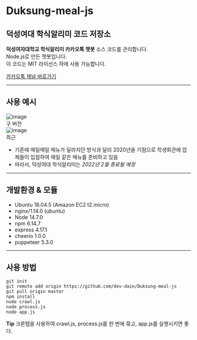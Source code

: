 
# Duksung-meal-js
덕성여대 학식알리미 코드 저장소  
---
**덕성여자대학교 학식알리미 카카오톡 챗봇** 소스 코드를 관리합니다.  
Node.js로 만든 챗봇입니다.  
이 코드는 MIT 라이선스 하에 사용 가능합니다.  

[카카오톡 채널 바로가기](https://pf.kakao.com/_qQnHC)  

---
## 사용 예시
![image](https://user-images.githubusercontent.com/43867665/126763274-1b1b837f-1b27-4a95-bfca-35fc751351d9.png)    
구 버전  
![image](https://user-images.githubusercontent.com/43867665/126763335-9ffd5e14-4ea0-4f02-9f68-27c830c5f44c.png)  
최근
- 기존에 매일매일 메뉴가 달라지던 방식과 달리 2020년을 기점으로 학생회관에 업체들이 입점하여 매일 같은 메뉴를 준비하고 있음  
-  따라서, 덕성여대 학식알리미는 *2022년 2월 종료될 예정* 

---
## 개발환경 & 모듈

- Ubuntu 18.04.5 (Amazon EC2 t2.micro)
- nginx/1.14.0 (ubuntu) 
- Node 14.7.0
- npm 6.14.7 
- express 4.17.1
- cheerio 1.0.0
- puppeteer 5.3.0
---
## 사용 방법
```
git init
git remote add origin https://github.com/dev-dain/Duksung-meal-js
git pull origin master
npm install
node crawl.js
node process.js
node app.js
```
**Tip** 크론탭을 사용하여 crawl.js, process.js를 한 번에 묶고, app.js를 실행시키면 좋다.
